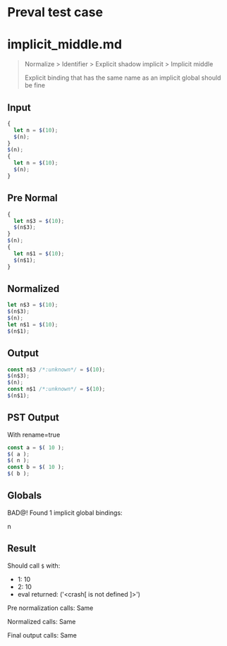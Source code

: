 # Preval test case

# implicit_middle.md

> Normalize > Identifier > Explicit shadow implicit > Implicit middle
>
> Explicit binding that has the same name as an implicit global should be fine

## Input

`````js filename=intro
{
  let n = $(10);
  $(n);
}
$(n);
{
  let n = $(10);
  $(n);
}
`````

## Pre Normal


`````js filename=intro
{
  let n$3 = $(10);
  $(n$3);
}
$(n);
{
  let n$1 = $(10);
  $(n$1);
}
`````

## Normalized


`````js filename=intro
let n$3 = $(10);
$(n$3);
$(n);
let n$1 = $(10);
$(n$1);
`````

## Output


`````js filename=intro
const n$3 /*:unknown*/ = $(10);
$(n$3);
$(n);
const n$1 /*:unknown*/ = $(10);
$(n$1);
`````

## PST Output

With rename=true

`````js filename=intro
const a = $( 10 );
$( a );
$( n );
const b = $( 10 );
$( b );
`````

## Globals

BAD@! Found 1 implicit global bindings:

n

## Result

Should call `$` with:
 - 1: 10
 - 2: 10
 - eval returned: ('<crash[ <ref> is not defined ]>')

Pre normalization calls: Same

Normalized calls: Same

Final output calls: Same
